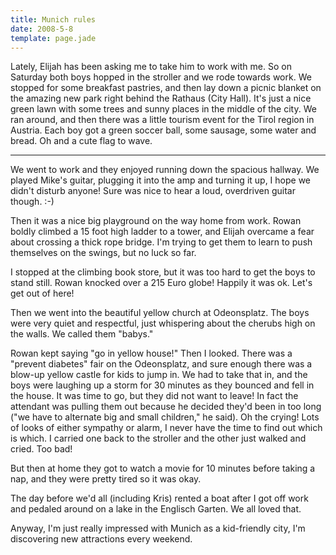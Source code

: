 ```yaml
---
title: Munich rules
date: 2008-5-8
template: page.jade
---
```


Lately, Elijah has been asking me to take him to work with me. So on Saturday
both boys hopped in the stroller and we rode towards work. We stopped for
some breakfast pastries, and then lay down a picnic blanket on the amazing
new park right behind the Rathaus (City Hall). It's just a nice green lawn
with some trees and sunny places in the middle of the city. We ran around,
and then there was a little tourism event for the Tirol region in Austria.
Each boy got a green soccer ball, some sausage, some water and bread. Oh
and a cute flag to wave.
  
---
  
We went to work and they enjoyed running down the spacious hallway. We
played Mike's guitar, plugging it into the amp and turning it up, I hope
we didn't disturb anyone! Sure was nice to hear a loud, overdriven guitar
though. :-)
  
  
Then it was a nice big playground on the way home from work. Rowan boldly
climbed a 15 foot high ladder to a tower, and Elijah overcame a fear about
crossing a thick rope bridge. I'm trying to get them to learn to push themselves
on the swings, but no luck so far.
  
  
I stopped at the climbing book store, but it was too hard to get the boys
to stand still. Rowan knocked over a 215 Euro globe! Happily it was ok.
Let's get out of here!
  
  
Then we went into the beautiful yellow church at Odeonsplatz. The boys
were very quiet and respectful, just whispering about the cherubs high
on the walls. We called them "babys."
  
  
Rowan kept saying "go in yellow house!" Then I looked. There was a "prevent
diabetes" fair on the Odeonsplatz, and sure enough there was a blow-up
yellow castle for kids to jump in. We had to take that in, and the boys
were laughing up a storm for 30 minutes as they bounced and fell in the
house. It was time to go, but they did not want to leave! In fact the attendant
was pulling them out because he decided they'd been in too long ("we have
to alternate big and small children," he said). Oh the crying! Lots of
looks of either sympathy or alarm, I never have the time to find out which
is which. I carried one back to the stroller and the other just walked
and cried. Too bad!
  
  
But then at home they got to watch a movie for 10 minutes before taking
a nap, and they were pretty tired so it was okay.
  
  
The day before we'd all (including Kris) rented a boat after I got off
work and pedaled around on a lake in the Englisch Garten. We all loved
that.
  
  
Anyway, I'm just really impressed with Munich as a kid-friendly city,
I'm discovering new attractions every weekend.
